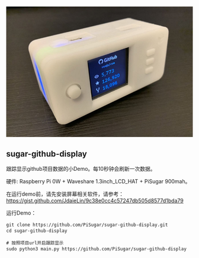 ![Demo](https://raw.githubusercontent.com/PiSugar/sugar-github-display/master/demo.jpg)

## sugar-github-display

跟踪显示github项目数据的小Demo。每10秒钟会刷新一次数据。

硬件: Raspberry Pi 0W + Waveshare 1.3inch_LCD_HAT + PiSugar 900mah。

在运行demo前，请先安装屏幕相关软件，请参考： https://gist.github.com/JdaieLin/9c38e0cc4c57247db505d8577d1bda79

运行Demo：

```
git clone https://github.com/PiSugar/sugar-github-display.git
cd sugar-github-display

# 按照项目url开启跟踪显示
sudo python3 main.py https://github.com/PiSugar/sugar-github-display

```
